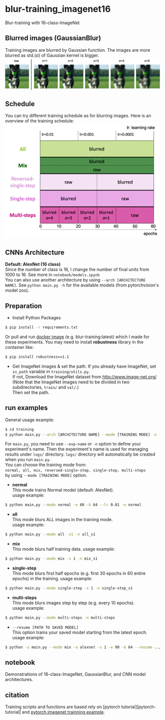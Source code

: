 # blur-training_imagenet16
Blur-training with 16-class-ImageNet


## Blurred images (GaussianBlur)
Training images are blurred by Gaussian function. The images are more blurred as std.(σ) of Gaussian kernel is bigger.
![blurred-images](./figures/blurred_images.png)


## Schedule
You can try different training schedule as for blurring images. Here is an overview of the training schedule:
![schedule](./figures/schedule.png)


## CNNs Architecture
**Default: AlexNet (16 class)**  
Since the number of class is 16, I change the number of final units from 1000 to 16.
See more in `notebook/models.ipynb`  
You can also use another architecture by using `--arch [ARCHITECTURE NAME]`. See `python main.py -h` for the available models (from pytorchvision's model zoo).


## Preparation
- Install Python Packages  
```bash
$ pip install -r requirements.txt
```
Or pull and run [docker image][docker-blur-training] (e.g. blur-training:latest) which I made for these experiments.
You may need to install **robustness** library in the container like:
```bash
$ pip install robustness==1.1
``` 
- Get ImageNet images & set the path. If you already have ImageNet, set `in_path` variable in `training/utils.py`.  
If not, Download the ImageNet dataset from http://www.image-net.org/  
    (Note that the ImageNet images need to be divided in two subdirectories, ``train/`` and ``val/``.)  
    Then set the path.
    
    
## run examples
General usage example:
```bash
$ cd training
$ python main.py --arch [ARCHITECTURE NAME] --mode [TRAINING MODE] -n [EXPERIMENT NAME] 
```  

For `main.py`, you need to use `--exp-name` or `-n` option to define your experiment's name.
Then the experiment's name is used for managing results under `logs/` directory.
`logs/` directory will automatically be created when you run `main.py`.   
You can choose the training mode from:   
`normal, all, mix, reversed-single-step, single-step, multi-steps`  
by using `--mode [TRAINING MODE]` option.

- **normal**  
This mode trains Normal model (default: AlexNet).  
usage example:  
```bash
$ python main.py --mode normal -e 60 -b 64 --lr 0.01 -n normal
```

- **all**  
This mode blurs ALL images in the training mode.  
usage example:  
```bash
$ python main.py --mode all -s1 -n all_s1
```

- **mix**    
This mode blurs half training data.
usage example:  
```bash
$ python main.py --mode mix -s 1 -n mix_s1
```

- **single-step**    
This mode blurs first half epochs (e.g. first 30 epochs in 60 entire epochs) in the training.
usage example:  
```bash
$ python main.py --mode single-step -s 1 -n single-step_s1
```

- **multi-steps**  
This mode blurs images step by step (e.g. every 10 epochs).  
usage example:  
```bash
$ python main.py --mode multi-steps -n multi-steps
```

- `--resume [PATH TO SAVED MODEL]`   
This option trains your saved model starting from the latest epoch.  
usage example:  
```bash
$ python -u main.py --mode mix -a alexnet -s 1 -e 90 -b 64 --resume ../logs/models/mix_s1/model_060.pth.tar -n mix_s1_from60e 
```


## notebook
Demonstrations of 16-class-ImageNet, GaussianBlur, and CNN model architectures.


## citation
Training scripts and functions are based rely on [pytorch tutorial][pytorch-tutorial] and [pytorch imagenet trainning example][pytorch-imagenet].


[pytorch-imagenet]:https://github.com/pytorch/examples/blob/master/imagenet
[docker-blur-training]:https://hub.docker.com/r/sousquared/blur-training
